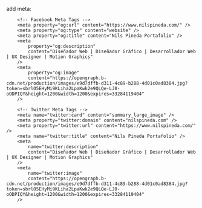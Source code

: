 add meta: 

<meta
			name="description"
			content="Diseñador Web | Diseñador Gráfico | Desarrollador Web | UX Designer | Motion Graphics"
		/>

		<!-- Facebook Meta Tags -->
		<meta property="og:url" content="https://www.nilspineda.com/" />
		<meta property="og:type" content="website" />
		<meta property="og:title" content="Nils Pineda Portafolio" />
		<meta
			property="og:description"
			content="Diseñador Web | Diseñador Gráfico | Desarrollador Web | UX Designer | Motion Graphics"
		/>
		<meta
			property="og:image"
			content="https://opengraph.b-cdn.net/production/images/e9d7dffb-d311-4c89-b288-4d01c0ad8384.jpg?token=sbrlO5EHyMi9KLiha2LpaKwk2e9QLQe-LJ0-oODPIQY&height=1200&width=1200&expires=33284119404"
		/>

		<!-- Twitter Meta Tags -->
		<meta name="twitter:card" content="summary_large_image" />
		<meta property="twitter:domain" content="nilspineda.com" />
		<meta property="twitter:url" content="https://www.nilspineda.com/" />
		<meta name="twitter:title" content="Nils Pineda Portafolio" />
		<meta
			name="twitter:description"
			content="Diseñador Web | Diseñador Gráfico | Desarrollador Web | UX Designer | Motion Graphics"
		/>
		<meta
			name="twitter:image"
			content="https://opengraph.b-cdn.net/production/images/e9d7dffb-d311-4c89-b288-4d01c0ad8384.jpg?token=sbrlO5EHyMi9KLiha2LpaKwk2e9QLQe-LJ0-oODPIQY&height=1200&width=1200&expires=33284119404"
		/>